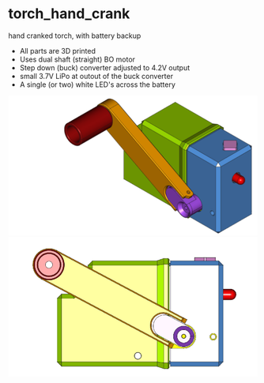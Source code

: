 # torch_hand_crank
hand cranked torch, with battery backup

- All parts are 3D printed
- Uses dual shaft (straight) BO motor
- Step down (buck) converter adjusted to 4.2V output
- small 3.7V LiPo at outout of the buck converter
- A single (or two) white LED's across the battery

![torch_hand_crank](/renders/torch_06_01.png)
![torch_hand_crank](/renders/torch_06_02.png)
